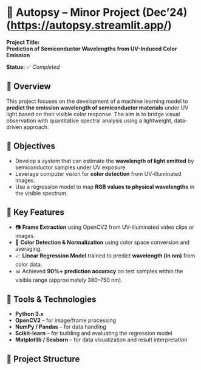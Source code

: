 # 🔬 Autopsy – Minor Project (Dec’24) (https://autopsy.streamlit.app/)

**Project Title:**  
**Prediction of Semiconductor Wavelengths from UV-Induced Color Emission**

**Status:** ✅ _Completed_

## 📌 Overview

This project focuses on the development of a machine learning model to **predict the emission wavelength of semiconductor materials** under UV light based on their visible color response. The aim is to bridge visual observation with quantitative spectral analysis using a lightweight, data-driven approach.

## 🎯 Objectives

- Develop a system that can estimate the **wavelength of light emitted** by semiconductor samples under UV exposure.
- Leverage computer vision for **color detection** from UV-illuminated images.
- Use a regression model to map **RGB values to physical wavelengths** in the visible spectrum.

## 🧠 Key Features

- 📷 **Frame Extraction** using OpenCV2 from UV-illuminated video clips or images.
- 🎨 **Color Detection & Normalization** using color space conversion and averaging.
- 📈 **Linear Regression Model** trained to predict **wavelength (in nm)** from color data.
- 📊 Achieved **90%+ prediction accuracy** on test samples within the visible range (approximately 380–750 nm).

## 🧰 Tools & Technologies

- **Python 3.x**
- **OpenCV2** – for image/frame processing
- **NumPy / Pandas** – for data handling
- **Scikit-learn** – for building and evaluating the regression model
- **Matplotlib / Seaborn** – for data visualization and result interpretation

## 📂 Project Structure


